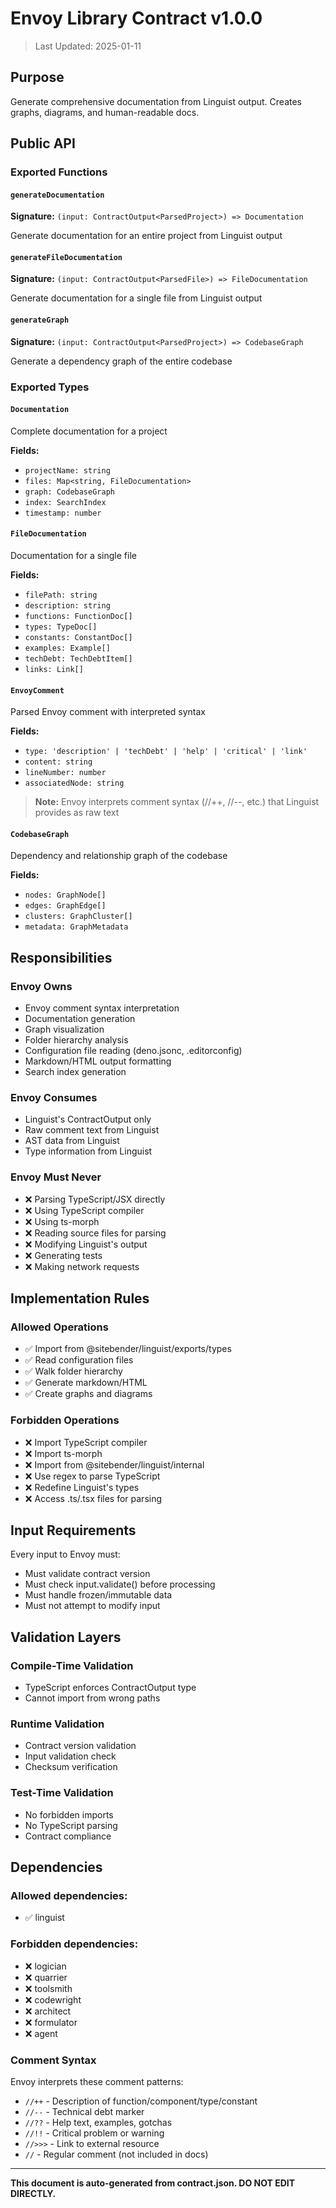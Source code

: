 # Envoy Library Contract v1.0.0

> Last Updated: 2025-01-11

## Purpose

Generate comprehensive documentation from Linguist output. Creates graphs, diagrams, and human-readable docs.

## Public API

### Exported Functions

#### `generateDocumentation`

**Signature:** `(input: ContractOutput<ParsedProject>) => Documentation`

Generate documentation for an entire project from Linguist output

#### `generateFileDocumentation`

**Signature:** `(input: ContractOutput<ParsedFile>) => FileDocumentation`

Generate documentation for a single file from Linguist output

#### `generateGraph`

**Signature:** `(input: ContractOutput<ParsedProject>) => CodebaseGraph`

Generate a dependency graph of the entire codebase

### Exported Types

#### `Documentation`

Complete documentation for a project

**Fields:**

- `projectName: string`
- `files: Map<string, FileDocumentation>`
- `graph: CodebaseGraph`
- `index: SearchIndex`
- `timestamp: number`

#### `FileDocumentation`

Documentation for a single file

**Fields:**

- `filePath: string`
- `description: string`
- `functions: FunctionDoc[]`
- `types: TypeDoc[]`
- `constants: ConstantDoc[]`
- `examples: Example[]`
- `techDebt: TechDebtItem[]`
- `links: Link[]`

#### `EnvoyComment`

Parsed Envoy comment with interpreted syntax

**Fields:**

- `type: 'description' | 'techDebt' | 'help' | 'critical' | 'link'`
- `content: string`
- `lineNumber: number`
- `associatedNode: string`

> **Note:** Envoy interprets comment syntax (//++, //--, etc.) that Linguist provides as raw text

#### `CodebaseGraph`

Dependency and relationship graph of the codebase

**Fields:**

- `nodes: GraphNode[]`
- `edges: GraphEdge[]`
- `clusters: GraphCluster[]`
- `metadata: GraphMetadata`

## Responsibilities

### Envoy Owns

- Envoy comment syntax interpretation
- Documentation generation
- Graph visualization
- Folder hierarchy analysis
- Configuration file reading (deno.jsonc, .editorconfig)
- Markdown/HTML output formatting
- Search index generation

### Envoy Consumes

- Linguist's ContractOutput only
- Raw comment text from Linguist
- AST data from Linguist
- Type information from Linguist

### Envoy Must Never

- ❌ Parsing TypeScript/JSX directly
- ❌ Using TypeScript compiler
- ❌ Using ts-morph
- ❌ Reading source files for parsing
- ❌ Modifying Linguist's output
- ❌ Generating tests
- ❌ Making network requests

## Implementation Rules

### Allowed Operations

- ✅ Import from @sitebender/linguist/exports/types
- ✅ Read configuration files
- ✅ Walk folder hierarchy
- ✅ Generate markdown/HTML
- ✅ Create graphs and diagrams

### Forbidden Operations

- ❌ Import TypeScript compiler
- ❌ Import ts-morph
- ❌ Import from @sitebender/linguist/internal
- ❌ Use regex to parse TypeScript
- ❌ Redefine Linguist's types
- ❌ Access .ts/.tsx files for parsing

## Input Requirements

Every input to Envoy must:

- Must validate contract version
- Must check input.validate() before processing
- Must handle frozen/immutable data
- Must not attempt to modify input

## Validation Layers

### Compile-Time Validation

- TypeScript enforces ContractOutput type
- Cannot import from wrong paths

### Runtime Validation

- Contract version validation
- Input validation check
- Checksum verification

### Test-Time Validation

- No forbidden imports
- No TypeScript parsing
- Contract compliance

## Dependencies

### Allowed dependencies:

- ✅ linguist

### Forbidden dependencies:

- ❌ logician
- ❌ quarrier
- ❌ toolsmith
- ❌ codewright
- ❌ architect
- ❌ formulator
- ❌ agent

### Comment Syntax

Envoy interprets these comment patterns:

- `//++` - Description of function/component/type/constant
- `//--` - Technical debt marker
- `//??` - Help text, examples, gotchas
- `//!!` - Critical problem or warning
- `//>>>` - Link to external resource
- `//` - Regular comment (not included in docs)

---

**This document is auto-generated from contract.json. DO NOT EDIT DIRECTLY.**
